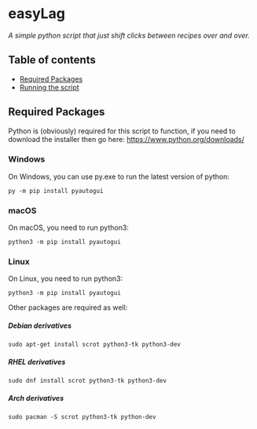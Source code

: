 # easyLag
_A simple python script that just shift clicks between recipes over and over._

## Table of contents
* [Required Packages](#required-pkgs)
* [Running the script](#running)

## Required Packages
Python is (obviously) required for this script to function, if you need to download the installer then go here: https://www.python.org/downloads/

### Windows
On Windows, you can use py.exe to run the latest version of python:
```
py -m pip install pyautogui
```

### macOS
On macOS, you need to run python3:
```
python3 -m pip install pyautogui
```

### Linux
On Linux, you need to run python3:
```
python3 -m pip install pyautogui
```
Other packages are required as well:
##### Debian derivatives 
```
sudo apt-get install scrot python3-tk python3-dev
```
##### RHEL derivatives
```
sudo dnf install scrot python3-tk python3-dev
```
##### Arch derivatives
```
sudo pacman -S scrot python3-tk python-dev
```

